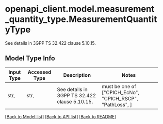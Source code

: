 # openapi_client.model.measurement_quantity_type.MeasurementQuantityType

See details in 3GPP TS 32.422 clause 5.10.15.

## Model Type Info
Input Type | Accessed Type | Description | Notes
------------ | ------------- | ------------- | -------------
str,  | str,  | See details in 3GPP TS 32.422 clause 5.10.15. | must be one of ["CPICH_EcNo", "CPICH_RSCP", "PathLoss", ] 

[[Back to Model list]](../../README.md#documentation-for-models) [[Back to API list]](../../README.md#documentation-for-api-endpoints) [[Back to README]](../../README.md)

